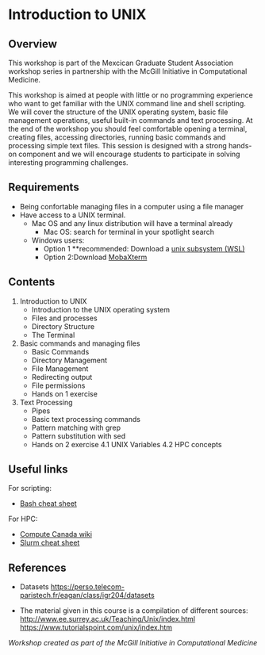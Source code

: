 # Introduction to UNIX

## Overview
This workshop is part of the Mexcican Graduate Student Association workshop series in partnership with the McGill Initiative in Computational Medicine.

This workshop is aimed at people with little or no programming experience who want to get familiar with the UNIX command line and shell scripting. We will cover the structure of the UNIX operating system, basic file management operations, useful built-in commands and text processing. At the end of the workshop you should feel comfortable opening a terminal, creating files, accessing directories, running basic commands and processing simple text files. This session is designed with a strong hands-on component and we will encourage students to participate in solving interesting programming challenges.

## Requirements
* Being confortable managing files in a computer using a file manager
* Have access to a UNIX terminal. 
  * Mac OS and any linux distribution will have a terminal already
      * Mac OS: search for terminal in your spotlight search
  * Windows users: 
      * Option 1 **recommended: Download a [unix subsystem (WSL)](https://ubuntu.com/tutorials/install-ubuntu-on-wsl2-on-windows-10#1-overview)           
      * Option 2:Download [MobaXterm](https://mobaxterm.mobatek.net/)

## Contents

1. Introduction to UNIX
   - Introduction to the UNIX operating system
   - Files and processes
   - Directory Structure
   - The Terminal
2. Basic commands and managing files
   - Basic Commands 
   - Directory Management
   - File Management 
   - Redirecting output
   - File permissions
   - Hands on 1 exercise
3. Text Processing
   - Pipes
   - Basic text processing commands
   - Pattern matching with grep
   - Pattern substitution with sed
   - Hands on 2 exercise
4.1 UNIX Variables
4.2 HPC concepts


## Useful links

For scripting:
 * [Bash cheat sheet](https://devhints.io/bash)

For HPC:
 * [Compute Canada wiki](https://docs.computecanada.ca/wiki/Compute_Canada_Documentation)
 * [Slurm cheat sheet](https://www.chpc.utah.edu/presentations/SlurmCheatsheet.pdf)
 
## References
* Datasets
https://perso.telecom-paristech.fr/eagan/class/igr204/datasets 

* The material given in this course is a compilation of different sources:
http://www.ee.surrey.ac.uk/Teaching/Unix/index.html
https://www.tutorialspoint.com/unix/index.htm

   
*Workshop created as part of the McGill Initiative in Computational Medicine*

